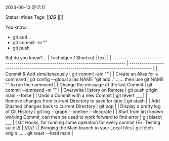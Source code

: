 2023-06-12 @17:17

Status: #idea
Tags:  [[𝑪𝑺 📍]]

You know:
- git add .
- git commit -m ""
- git push

But do you know?...
| Technique / Shortcut                                                                 | text                                                                                      |
| ------------------------------------------------------------------------------------ | ----------------------------------------------------------------------------------------- |
| Commit & Add simultaneously                                                          | git commit -am ""                                                                         |
| Create an Alias for a command                                                        | git config --global alias.NAME "git add ." ...... then use git NAME "" to run the command |
| Change the message of the last Commit                                                | git commit --ammend -m ""                                                                 |
| Overwrite History on Remote                                                          | git push origin main --force                                                              |
| Undo a Commit with a new Commit                                                      | git revert ___                                                                            |
| Remove changes from current Directory to save for later                              | git stash                                                                                 |
| Add Stashed changes back to current Directory                                        | git pop                                                                                   |
| Display a pretty log of Git History                                                  | git log --graph --oneline --decorate                                                      |
| Start from last known working Commit, can then be used to work forward to find error | git bisect ___                                                                            |
| Git Hooks, for running some operation for every commit (Ex: Testing suites!)         | //////                                                                                        |
| Bringing the Main branch to your Local files                                         | git fetch origin ...... git reset --hard main                                                                                          |





